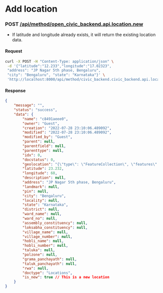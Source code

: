 # Add location


### POST [/api/method/open_civic_backend.api.location.new](http://localfrappe.test:8000/api/method/open_civic_backend.api.location.new)

* If latitude and longitude already exists, it will return the existing location data.

#### Request
```bash
curl -X POST -H "Content-Type: application/json" \
 -d '{"latitude":"12.233","longitude":"17.02323",
 "address": "JP Nagar 5th phase, Bengaluru",
 "city": "Bengaluru", "state": "Karnataka"}' \
 'http://localhost:8000/api/method/civic_backend.civic_backend.api.location.new'
```

#### Response

```json
{
	"message": "",
	"status": "success",
	"data": {
		"name": "c8491aeee0",
		"owner": "Guest",
		"creation": "2022-07-28 23:10:06.489092",
		"modified": "2022-07-28 23:10:06.489092",
		"modified_by": "Guest",
		"parent": null,
		"parentfield": null,
		"parenttype": null,
		"idx": 0,
		"docstatus": 0,
		"geolocation": "{\"type\": \"FeatureCollection\", \"features\": [{\"type\": \"Feature\", \"properties\": {}, \"geometry\": {\"type\": \"Point\", \"coordinates\": [60, 23.232]}}]}",
		"latitude": 23.232,
		"longitude": 60,
		"description": null,
		"address": "JP Nagar 5th phase, Bengaluru",
		"landmark": null,
		"pin": null,
		"city": "Bengaluru",
		"locality": null,
		"state": "Karnataka",
		"district": null,
		"ward_name": null,
		"ward_no": null,
		"assembly_constituency": null,
		"loksabha_constituency": null,
		"village_name": null,
		"village_number": null,
		"hobli_name": null,
		"hobli_number": null,
		"taluka": null,
		"polzone": null,
		"grama_panchayath": null,
		"taluk_panchayath": null,
		"rwa": null,
		"doctype": "Locations",
		"is_new": true // This is a new location
	}
}
```